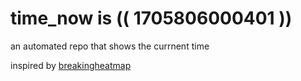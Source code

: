 # time_now is (( 1705806000401 ))

an automated repo that shows the currnent time

inspired by [breakingheatmap](https://github.com/breakingheatmap/breakingheatmap)